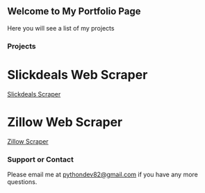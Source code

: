 ## Welcome to My Portfolio Page

Here you will see a list of my projects


### Projects

# Slickdeals Web Scraper

[Slickdeals Scraper](https://github.com/jox51/scrapers/tree/main/selenium_slickdeals)

# Zillow Web Scraper

 [Zillow Scraper](https://github.com/jox51/scrapers/tree/main/zillow)

 

### Support or Contact

Please email me at pythondev82@gmail.com if you have any more questions.
